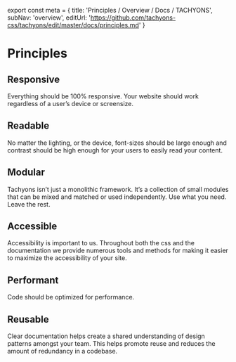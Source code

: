 export const meta = {
  title: 'Principles / Overview / Docs / TACHYONS',
  subNav: 'overview',
  editUrl: 'https://github.com/tachyons-css/tachyons/edit/master/docs/principles.md'
}

# Principles

## Responsive

Everything should be 100% responsive. Your website should work regardless of a user’s device or screensize.

## Readable

No matter the lighting, or the device, font-sizes should be large enough and contrast should be high enough for your users to easily read your content.

## Modular

Tachyons isn’t just a monolithic framework.
It’s a collection of small modules that can be mixed and matched or used independently.
Use what you need. Leave the rest.

## Accessible

Accessibility is important to us.
Throughout both the css and the documentation we provide numerous tools and methods for making it easier to maximize the accessibility of your site.

## Performant

Code should be optimized for performance.

## Reusable

Clear documentation helps create a shared understanding of design patterns amongst your team.
This helps promote reuse and reduces the amount of redundancy in a codebase.
